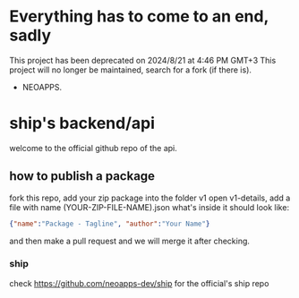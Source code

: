 # Everything has to come to an end, sadly
This project has been deprecated on 2024/8/21 at 4:46 PM GMT+3
This project will no longer be maintained, search for a fork (if there is).
- NEOAPPS.

# ship's backend/api
welcome to the official github repo of the api.

## how to publish a package
fork this repo, add your zip package into the folder v1
open v1-details, add a file with name (YOUR-ZIP-FILE-NAME).json
what's inside it should look like:
```json
{"name":"Package - Tagline", "author":"Your Name"}
```
and then make a pull request and we will merge it after checking.

### ship
check https://github.com/neoapps-dev/ship for the official's ship repo
